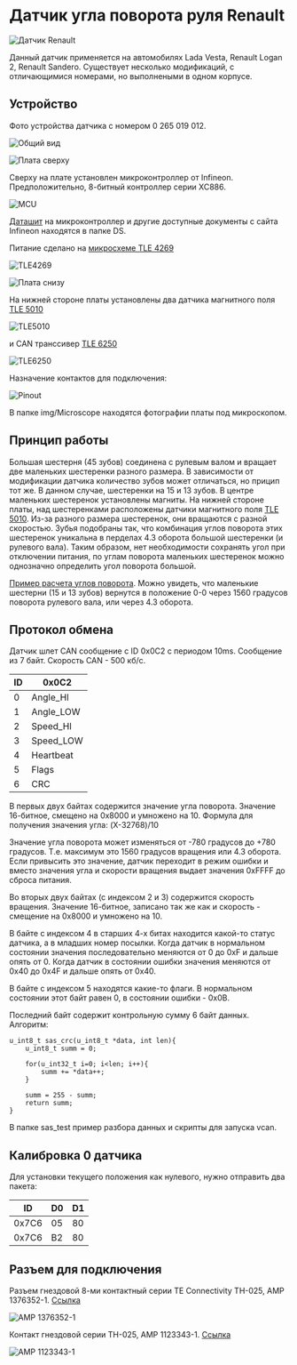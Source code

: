 # Датчик угла поворота руля Renault

![Датчик Renault](./img/IMG_20231217_212629.jpg)

Данный датчик применяется на автомобилях Lada Vesta, Renault Logan 2, Renault Sandero. Существует несколько модификаций, с отличающимися номерами, но выполнеными в одном корпусе.

## Устройство

Фото устройства датчика с номером 0 265 019 012.

![Общий вид](./img/IMG_20231214_142618.jpg)

![Плата сверху](./img/IMG_20231214_133804.jpg)

Сверху на плате установлен микроконтроллер от Infineon. Предположительно, 8-битный контроллер серии XC886. 

![MCU](./img/mcu.jpg)

[Даташит](./DS/xc880/Infineon-XC88XCLM-DS-v01_02-en.pdf) на микроконтроллер и другие доступные документы с сайта Infineon находятся в папке DS.

Питание сделано на [микросхеме TLE 4269](./DS/Infineon-TLE4269-DS-v02_60-EN.pdf)

![TLE4269](./img/tle6249.jpg)

![Плата снизу](./img/IMG_20231214_140704.jpg)

На нижней стороне платы установлены два датчика магнитного поля [TLE 5010](./DS/tle5010.pdf)

![TLE5010](./img/tle5010.jpg)

и CAN транссивер [TLE 6250](./DS/TLE6250.pdf)

![TLE6250](./img/tle6250.jpg)

Назначение контактов для подключения:

![Pinout](./img/pinout.jpg)

В папке img/Microscope находятся фотографии платы под микроскопом.

## Принцип работы

Большая шестерня (45 зубов) соединена с рулевым валом и вращает две маленьких шестеренки разного размера. В зависимости от модификации датчика количество зубов может отличаться, но прицип тот же. В данном случае, шестеренки на 15 и 13 зубов. В центре маленьких шестеренок установлены магниты. На нижней стороне платы, над шестеренками расположены датчики магнитного поля [TLE 5010](./DS/tle5010.pdf). Из-за разного размера шестеренок, они вращаются с разной скоростью. Зубья подобраны так, что комбинация углов поворота этих шестеренок уникальна в перделах 4.3 оборота большой шестеренки (и рулевого вала). Таким образом, нет необходимости сохранять угол при отключении питания, по углам поворота маленьких шестеренок можно однозначно определить угол поворота большой.

[Пример расчета углов поворота](https://docs.google.com/spreadsheets/d/1gZw_lk60fOd_avz0FDlKBPVdTQlWQ1hZesvFYzQUca8/edit?usp=sharing). Можно увидеть, что маленькие шестерни (15 и 13 зубов) вернутся в положение 0-0 через 1560 градусов поворота рулевого вала, или через 4.3 оборота.

## Протокол обмена

Датчик шлет CAN сообщение с ID 0x0C2 с периодом 10ms. Сообщение из 7 байт. Скорость CAN - 500 кб/с.

| ID    | 0x0C2 |
| -------- | ------- |
| 0 | Angle_HI    |
| 1 | Angle_LOW     |
| 2 | Speed_HI    |
| 3 | Speed_LOW    |
| 4 | Heartbeat    |
| 5 | Flags    |
| 6 | CRC    |

В первых двух байтах содержится значение угла поворота. Значение 16-битное, смещено на 0x8000 и умножено на 10. Формула для получения значения угла: (X-32768)/10

Значение угла поворота может изменяться от -780 градусов до +780 градусов. Т.е. максимум это 1560 градусов вращения или 4.3 оборота. Если привысить это значение, датчик переходит в режим ошибки и вместо значения угла и скорости вращения выдает значения 0xFFFF до сброса питания.

Во вторых двух байтах (с индексом 2 и 3) содержится скорость вращения. Значение 16-битное, записано так же как и скорость - смещение на 0x8000 и умножено на 10.

В байте с индексом 4 в старших 4-х битах находится какой-то статус датчика, а в младших номер посылки. Когда датчик в нормальном состоянии значения последовательно меняются от 0 до 0xF и дальше опять от 0. Когда датчик в состоянии ошибки значения меняются от 0x40 до 0x4F и дальше опять от 0x40.

В байте с индексом 5 находятся какие-то флаги. В нормальном состоянии этот байт равен 0, в состоянии ошибки - 0x0B.

Последний байт содержит контрольную сумму 6 байт данных. Алгоритм:

```
u_int8_t sas_crc(u_int8_t *data, int len){
	u_int8_t summ = 0;

	for(u_int32_t i=0; i<len; i++){
		summ += *data++;
	}

	summ = 255 - summ;
	return summ;
}
```

В папке sas_test пример разбора данных и скрипты для запуска vcan.

## Калибровка 0 датчика

Для установки текущего положения как нулевого, нужно отправить два пакета:

| ID    | D0 | D1 |
| -------- | ------- | ------ |
| 0x7С6 | 05   | 80 |
| 0x7C6 | B2   | 80 |

## Разъем для подключения

Разъем гнездовой 8-ми контактный серии TE Connectivity TH-025, АМР 1376352-1. [Ссылка](https://klemma505.ru/product/amr-1376352-1-1717103-1-razem-gnezdovoj-8-mi-kontaktnyj-serii-te-connectivity-th-025/)

![АМР 1376352-1](./img/connector/socket.jpg)

Контакт гнездовой серии ТН-025, АМР 1123343-1. [Ссылка](https://klemma505.ru/product/amr-1123344-1-kontakt-gnezdovoj-serii-tn-025/)

![АМР 1123343-1](./img/connector/pin.jpg)